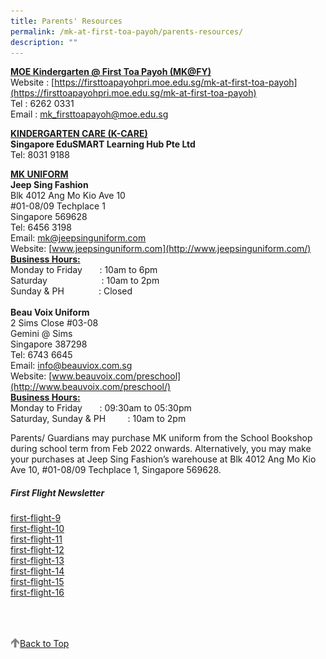 ```yaml
---
title: Parents' Resources
permalink: /mk-at-first-toa-payoh/parents-resources/
description: ""
---
```

<b><u>MOE Kindergarten @ First Toa Payoh (MK@FY)</u></b>
<br>
Website : [https://firsttoapayohpri.moe.edu.sg/mk-at-first-toa-payoh](https://firsttoapayohpri.moe.edu.sg/mk-at-first-toa-payoh)
<br>
Tel : 6262 0331
<br>
Email : [mk\_firsttoapayoh@moe.edu.sg](mailto:mk_firsttoapayoh@moe.edu.sg)

<b><u>KINDERGARTEN CARE (K-CARE)</u></b>
<br>
**Singapore EduSMART Learning Hub Pte Ltd**
<br>
Tel: 8031 9188
<br>

<b><u>MK UNIFORM</u></b>
<br>
**Jeep Sing Fashion**
<br>
Blk 4012 Ang Mo Kio Ave 10
<br>
#01-08/09 Techplace 1
<br>
Singapore 569628
<br>
Tel: 6456 3198
<br>
Email: [mk@jeepsinguniform.com](mailto:mk@jeepsinguniform.com)
<br>
Website: [www.jeepsinguniform.com](http://www.jeepsinguniform.com/)
<br><b><u>Business Hours:</u></b>
<br>
Monday to Friday       : 10am to 6pm
<br>
Saturday                      : 10am to 2pm
<br>
Sunday & PH              : Closed
<br>
<br>
**Beau Voix Uniform**
<br>
2 Sims Close #03-08
<br>
Gemini @ Sims
<br>
Singapore 387298
<br>
Tel: 6743 6645
<br>
Email: [info@beauviox.com.sg](mailto:info@beauviox.com.sg)
<br>
Website: [www.beauvoix.com/preschool](http://www.beauvoix.com/preschool/)
<br><b><u>Business Hours:</u></b>
<br>
Monday to Friday                  : 09:30am to 05:30pm
<br>
Saturday, Sunday & PH         : 10am to 2pm

  
Parents/ Guardians may purchase MK uniform from the School Bookshop during school term from Feb 2022 onwards. Alternatively, you may make your purchases at Jeep Sing Fashion’s warehouse at Blk 4012 Ang Mo Kio Ave 10, #01-08/09 Techplace 1, Singapore 569628.  

##### First Flight Newsletter


[first-flight-9](/files/first-flight-9.pdf)<br>
[first-flight-10](/files/first-flight-10.pdf)<br>
[first-flight-11](/files/first-flight-11.pdf)<br>
[first-flight-12](/files/first-flight-12.pdf)<br>
[first-flight-13](/files/first-flight-13.pdf)<br>
[first-flight-14](/files/first-flight-14.pdf)<br>
[first-flight-15](/files/MK@First%20Toa%20Payoh/Parents’%20Resources/First%20Flight%20Newsletter/MK%20first-flight-15.pdf)<br>
[first-flight-16](/files/MK@First%20Toa%20Payoh/Parents’%20Resources/First%20Flight%20Newsletter/MK%20first-flight-16.pdf)<br>

<br>
<br>
<br>

<a href="/mk-at-first-toa-payoh/parents-resources#lo_main">
	 <img src="/images/arrow-up.png" style="width:3%" align="left"/> Back to Top
</a>